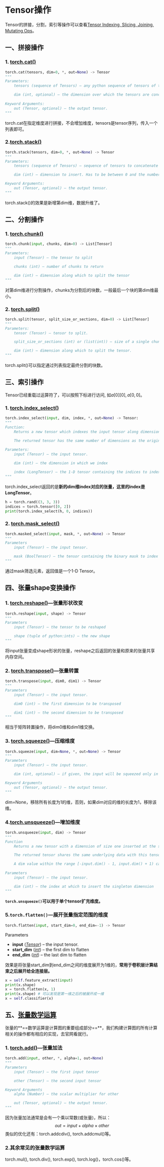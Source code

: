 # Tensor操作

Tensor的拼接，分割，索引等操作可以查看[Tensor Indexing, Slicing, Joining, Mutating Ops](https://pytorch.org/docs/stable/torch.html#indexing-slicing-joining-mutating-ops)。

## 一、拼接操作

### 1. [torch.cat()](https://pytorch.org/docs/stable/generated/torch.cat.html#torch-cat)

```python
torch.cat(tensors, dim=0, *, out=None) -> Tensor
"""
Parameters:
	tensors (sequence of Tensors) – any python sequence of tensors of the same type. Non-empty tensors provided must have the same shape, except in the cat dimension.

	dim (int, optional) – the dimension over which the tensors are concatenated
	
Keyword Arguments:
	out (Tensor, optional) – the output tensor.
"""
```

torch.cat在指定维度进行拼接，不会增加维度，tensors是tensor序列，传入一个列表即可。



### 2.[torch.stack()](https://pytorch.org/docs/stable/generated/torch.stack.html#torch-stack)

```python
torch.stack(tensors, dim=0, *, out=None) -> Tensor
"""
Parameters:
	tensors (sequence of Tensors) – sequence of tensors to concatenate

	dim (int) – dimension to insert. Has to be between 0 and the number of dimensions of concatenated tensors (inclusive)

Keyword Arguments:
	out (Tensor, optional) – the output tensor.
"""
```

torch.stack()的效果是新增第dim维，数据升维了。



## 二、分割操作

### 1. [torch.chunk()](https://pytorch.org/docs/stable/generated/torch.chunk.html#torch-chunk)

```python
torch.chunk(input, chunks, dim=0) -> List[Tensor]
"""
Parameters:	
	input (Tensor) – the tensor to split

	chunks (int) – number of chunks to return

	dim (int) – dimension along which to split the tensor
"""
```

对第dim维进行分割操作，chunks为分割后的块数，一般最后一个块的第dim维最小。



### 2. [torch.split()](https://pytorch.org/docs/stable/generated/torch.split.html#torch-split)

```python
torch.split(tensor, split_size_or_sections, dim=0) -> List[Tensor]
"""
Parameters:
	tensor (Tensor) – tensor to split.

	split_size_or_sections (int) or (list(int)) – size of a single chunk or list of sizes for each chunk

	dim (int) – dimension along which to split the tensor.
"""
```

torch.split()可以指定通过列表指定最终分割的块数。



## 三、索引操作

Tensor已经重载过运算符了，可以按照下标进行访问, 如$a[0][0],a[0,0]$。

### 1. [torch.index_select()](https://pytorch.org/docs/stable/generated/torch.index_select.html#torch-index-select)

```python
torch.index_select(input, dim, index, *, out=None) -> Tensor:
"""
Function:
	Returns a new tensor which indexes the input tensor along dimension dim 	using the entries in index which is a LongTensor.

	The returned tensor has the same number of dimensions as the original tensor (input). The dimth dimension has the same size as the length of index; other dimensions have the same size as in the original tensor.
	
Parameters:
	input (Tensor) – the input tensor.

	dim (int) – the dimension in which we index

	index (LongTensor) – the 1-D tensor containing the indices to index
"""
```

torch.index_select返回的是**新的dim维index对应的张量，这里的index是LongTensor**。

```python
h = torch.rand((3, 3, 3))
indices = torch.tensor([0, 2])
print(torch.index_select(h, 0, indices))
```



### 2. [torch.mask_select()](https://pytorch.org/docs/stable/generated/torch.masked_select.html#torch-masked-select)

```python
torch.masked_select(input, mask, *, out=None) -> Tensor
"""
Parameters
	input (Tensor) – the input tensor.

	mask (BoolTensor) – the tensor containing the binary mask to index with
"""
```

通过mask筛选元素，返回值是一个1-D Tensor。



## 四、张量shape变换操作

### 1. [torch.reshape()](https://pytorch.org/docs/stable/generated/torch.reshape.html#torch-reshape)—张量形状改变

```python
torch.reshape(input, shape) -> Tensor
"""
Parameters
	input (Tensor) – the tensor to be reshaped

	shape (tuple of python:ints) – the new shape
"""
```

将input张量变成shape形状的张量，reshape之后返回的张量和原来的张量共享内存空间。



### 2. [torch.transpose()](https://pytorch.org/docs/stable/generated/torch.transpose.html#torch-transpose)—张量转置

```python
torch.transpose(input, dim0, dim1) -> Tensor
"""
Parameters
    input (Tensor) – the input tensor.

    dim0 (int) – the first dimension to be transposed

    dim1 (int) – the second dimension to be transposed
"""
```

相当于矩阵转置操作，将dim0维和dim1维交换。



### 3. [torch.squeeze()]()—压缩维度

```python
torch.squeeze(input, dim=None, *, out=None) -> Tensor
"""
Parameters
    input (Tensor) – the input tensor.

    dim (int, optional) – if given, the input will be squeezed only in this dimension

Keyword Arguments
	out (Tensor, optional) – the output tensor.
"""
```

dim=None，移除所有长度为1的维，否则，如果dim对应的维的长度为1，移除该维。



### 4.[torch.unsqueeze()](https://pytorch.org/docs/stable/generated/torch.unsqueeze.html#torch-unsqueeze)—增加维度

```python
torch.unsqueeze(input, dim) -> Tensor
"""
Function
    Returns a new tensor with a dimension of size one inserted at the specified position.

    The returned tensor shares the same underlying data with this tensor.

    A dim value within the range [-input.dim() - 1, input.dim() + 1) can be used. Negative dim will correspond to unsqueeze() applied at dim = dim + input.dim() + 1.
    
Parameters
    input (Tensor) – the input tensor.

    dim (int) – the index at which to insert the singleton dimension
"""
```

**`torch.unsqueeze()`可以用于单个tensor扩充维度。**



### 5.`torch.flatten()`—展开张量指定范围的维度

```python
torch.flatten(input, start_dim=0, end_dim=-1) -> Tensor
```

Parameters

- **input** ([*Tensor*](https://pytorch.org/docs/stable/tensors.html#torch.Tensor)) – the input tensor.
- **start_dim** ([*int*](https://docs.python.org/3/library/functions.html#int)) – the first dim to flatten
- **end_dim** ([*int*](https://docs.python.org/3/library/functions.html#int)) – the last dim to flatten

效果是将张量start_dim到end_dim之间的维度展开为1维的，**常用于卷积层计算结束之后展开给全连接层。**

```python
x = self.feature_extract(input)
print(x.shape)
x = torch.flatten(x, 1)
print(x.shape) # 可以发现是第一维之后的被展开成一维
x = self.classifier(x)
```



## 五、[张量数学运算](https://pytorch.org/docs/stable/torch.html#math-operations)

张量的**==数学运算是计算图的重要组成部分==**，我们构建计算图的所有计算相关的操作都有相应的实现，去官网看就行。

### 1. [torch.add()](https://pytorch.org/docs/stable/generated/torch.add.html#torch-add)—张量加法

```python
torch.add(input, other, *, alpha=1, out=None)
"""
Parameters
    input (Tensor) – the first input tensor

    other (Tensor) – the second input tensor

Keyword Arguments
    alpha (Number) – the scalar multiplier for other

    out (Tensor, optional) – the output tensor.
"""
```

因为张量加法通常是会有一个乘以常数(或张量)，所以：
$$
out=input+alpha\times other
$$
类似的优化还有：torch.addcdiv(), torch.addcmul()等。



### 2.其余常见的张量数学运算

torch.mul(), torch.div(), torch.exp(), torch.log()，torch.cos()等。

